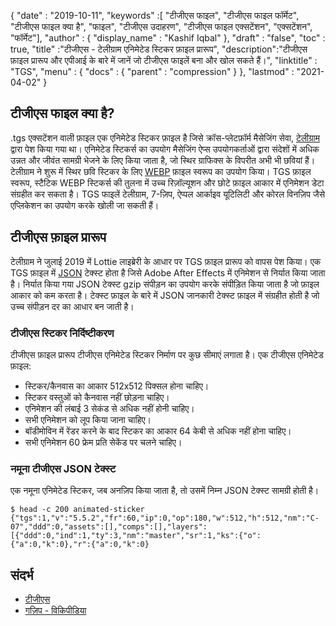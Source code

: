 {
  "date" : "2019-10-11",
  "keywords" :[ "टीजीएस फाइल", "टीजीएस फाइल फॉर्मेट", "टीजीएस फाइल क्या है", "फाइल", "टीजीएस उदाहरण", "टीजीएस फाइल एक्सटेंशन", "एक्सटेंशन", "फॉर्मेट"],
  "author" : {
    "display_name" : "Kashif Iqbal"
},
  "draft" : "false",
  "toc" : true,
  "title" :"टीजीएस - टेलीग्राम एनिमेटेड स्टिकर फ़ाइल प्रारूप",
  "description":"टीजीएस फ़ाइल प्रारूप और एपीआई के बारे में जानें जो टीजीएस फाइलें बना और खोल सकते हैं।",
  "linktitle" : "TGS",
  "menu" : {
    "docs" : {
      "parent" : "compression"
}
},
  "lastmod" : "2021-04-02"
}

## टीजीएस फाइल क्या है?

.tgs एक्सटेंशन वाली फ़ाइल एक एनिमेटेड स्टिकर फ़ाइल है जिसे क्रॉस-प्लेटफ़ॉर्म मैसेजिंग सेवा, [टेलीग्राम](https://core.telegram.org/stickers#animated-stickers) द्वारा पेश किया गया था। एनिमेटेड स्टिकर्स का उपयोग मैसेजिंग ऐप्स उपयोगकर्ताओं द्वारा संदेशों में अधिक उन्नत और जीवंत सामग्री भेजने के लिए किया जाता है, जो स्थिर ग्राफिक्स के विपरीत अभी भी छवियां हैं। टेलीग्राम ने शुरू में स्थिर छवि स्टिकर के लिए [WEBP](/hi/image/webp/) फ़ाइल स्वरूप का उपयोग किया। TGS फ़ाइल स्वरूप, स्टैटिक WEBP स्टिकर्स की तुलना में उच्च रिज़ॉल्यूशन और छोटे फ़ाइल आकार में एनिमेशन डेटा संग्रहीत कर सकता है। TGS फाइलें टेलीग्राम, 7-ज़िप, ऐप्पल आर्काइव यूटिलिटी और कोरल विनज़िप जैसे एप्लिकेशन का उपयोग करके खोली जा सकती हैं।

## टीजीएस फ़ाइल प्रारूप

टेलीग्राम ने जुलाई 2019 में Lottie लाइब्रेरी के आधार पर TGS फ़ाइल प्रारूप को वापस पेश किया। एक TGS फ़ाइल में [JSON](/hi/web/json/) टेक्स्ट होता है जिसे Adobe After Effects में एनिमेशन से निर्यात किया जाता है। निर्यात किया गया JSON टेक्स्ट gzip संपीड़न का उपयोग करके संपीड़ित किया जाता है जो फ़ाइल आकार को कम करता है। टेक्स्ट फ़ाइल के बारे में JSON जानकारी टेक्स्ट फ़ाइल में संग्रहीत होती है जो उच्च संपीड़न दर का आधार बन जाती है।

### टीजीएस स्टिकर निर्दिष्टीकरण

टीजीएस फ़ाइल प्रारूप टीजीएस एनिमेटेड स्टिकर निर्माण पर कुछ सीमाएं लगाता है। एक टीजीएस एनिमेटेड फ़ाइल:

* स्टिकर/कैनवास का आकार 512х512 पिक्सल होना चाहिए।
* स्टिकर वस्तुओं को कैनवास नहीं छोड़ना चाहिए।
* एनिमेशन की लंबाई 3 सेकंड से अधिक नहीं होनी चाहिए।
* सभी एनिमेशन को लूप किया जाना चाहिए।
* बॉडीमोविन में रेंडर करने के बाद स्टिकर का आकार 64 केबी से अधिक नहीं होना चाहिए।
* सभी एनिमेशन 60 फ्रेम प्रति सेकेंड पर चलने चाहिए।

### नमूना टीजीएस JSON टेक्स्ट

एक नमूना एनिमेटेड स्टिकर, जब अनज़िप किया जाता है, तो उसमें निम्न JSON टेक्स्ट सामग्री होती है।
```
$ head -c 200 animated-sticker
{"tgs":1,"v":"5.5.2","fr":60,"ip":0,"op":180,"w":512,"h":512,"nm":"C-07","ddd":0,"assets":[],"comps":[],"layers":[{"ddd":0,"ind":1,"ty":3,"nm":"master","sr":1,"ks":{"o":{"a":0,"k":0},"r":{"a":0,"k":0}
```
## संदर्भ ##

* [टीजीएस](https://core.telegram.org/stickers#animated-stickers)
* [गज़िप - विकिपीडिया](https://en.wikipedia.org/wiki/Gzip)

